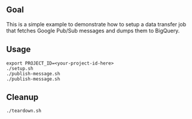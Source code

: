 ## Goal

This is a simple example to demonstrate how to
setup a data transfer job that fetches
Google Pub/Sub messages and dumps them to BigQuery.

## Usage
```
export PROJECT_ID=<your-project-id-here>
./setup.sh
./publish-message.sh
./publish-message.sh
```

## Cleanup
```
./teardown.sh
```
